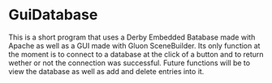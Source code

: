 # GuiDatabase
This is a short program that uses a Derby Embedded Batabase made with Apache as well as a GUI made with Gluon SceneBuilder.
Its only function at the moment is to connect to a database at the click of a button and to return wether or not the connection
was successful. Future functions will be to view the database as well as add and delete entries into it.
